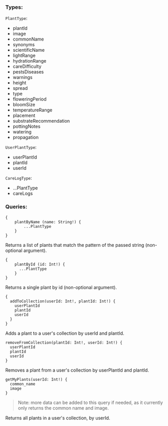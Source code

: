 ### Types:

`PlantType`:
* plantId 
* image
* commonName
* synonyms
* scientificName
* lightRange
* hydrationRange
* careDifficulty
* pestsDiseases
* warnings
* height
* spread
* type
* floweringPeriod
* bloomSize
* temperatureRange
* placement
* substrateRecommendation
* pottingNotes
* watering
* propagation

`UserPlantType`:
* userPlantId
* plantId
* userId

`CareLogType`:
* ...PlantType
* careLogs

### Queries:

```
{
    plantByName (name: String!) {
        ...PlantType
    }
}
```
Returns a list of plants that match the pattern of the passed string (non-optional argument).

```
{
    plantById (id: Int!) {
      ...PlantType
    }
}
```

Returns a single plant by id (non-optional argument).

```
{
  addToCollection(userId: Int!, plantId: Int!) {
    userPlantId
    plantId
    userId
  }
}
```

Adds a plant to a user's collection by userId and plantId. 

```
removeFromCollection(plantId: Int!, userId: Int!) {
  userPlantId
  plantId
  userId
}
```

Removes a plant from a user's collection by userPlantId and plantId.

```
getMyPlants(userId: Int!) {
  common_name
  image
}
```
> Note: more data can be added to this query if needed, as it currently only returns the common name and image.

Returns all plants in a user's collection, by userId.